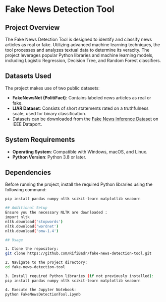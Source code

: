 # Fake News Detection Tool

## Project Overview
The Fake News Detection Tool is designed to identify and classify news articles as real or fake. Utilizing advanced machine learning techniques, the tool processes and analyzes textual data to determine its veracity. The project leverages popular Python libraries and machine learning models, including Logistic Regression, Decision Tree, and Random Forest classifiers.

## Datasets Used
The project makes use of two public datasets:
- **FakeNewsNet (PolitiFact)**: Contains labeled news articles as real or fake.
- **LIAR Dataset**: Consists of short statements rated on a truthfulness scale, used for binary classification.
- Datasets can be downloaded from the [Fake News Inference Dataset](https://ieee-dataport.org/open-access/fnid-fake-news-inference-dataset) on IEEE Dataport.

## System Requirements
- **Operating System**: Compatible with Windows, macOS, and Linux.
- **Python Version**: Python 3.8 or later.

## Dependencies
Before running the project, install the required Python libraries using the following command:
```bash
pip install pandas numpy nltk scikit-learn matplotlib seaborn

## Additional Setup
Ensure you the necessary NLTK are downloaded :
import nltk
nltk.download('stopwords')
nltk.download('wordnet')
nltk.download('omw-1.4')

## Usage

1. Clone the repository:
git clone https://github.com/RifiBadr/fake-news-detection-tool.git

2. Navigate to the project directory:
cd fake-news-detection-tool

3. Install required Python libraries (if not previously installed):
pip install pandas numpy nltk scikit-learn matplotlib seaborn

4. Execute the Jupyter Notebook:
python FakeNewsDetectionTool.ipynb



